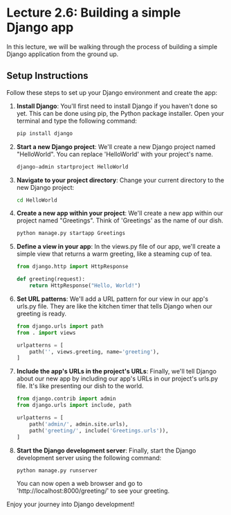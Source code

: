 # Lecture 2.6: Building a simple Django app

In this lecture, we will be walking through the process of building a simple Django application from the ground up.

## Setup Instructions

Follow these steps to set up your Django environment and create the app:

1. **Install Django**:
    You'll first need to install Django if you haven't done so yet. This can be done using pip, the Python package installer. Open your terminal and type the following command:

    ```bash
    pip install django
    ```

2. **Start a new Django project**:
    We'll create a new Django project named "HelloWorld". You can replace 'HelloWorld' with your project's name.

    ```bash
    django-admin startproject HelloWorld
    ```

3. **Navigate to your project directory**:
    Change your current directory to the new Django project:

    ```bash
    cd HelloWorld
    ```

4. **Create a new app within your project**:
    We'll create a new app within our project named "Greetings". Think of 'Greetings' as the name of our dish.

    ```bash
    python manage.py startapp Greetings
    ```

5. **Define a view in your app**:
    In the views.py file of our app, we'll create a simple view that returns a warm greeting, like a steaming cup of tea.

    ```python
    from django.http import HttpResponse

    def greeting(request):
        return HttpResponse("Hello, World!")
    ```

6. **Set URL patterns**:
    We'll add a URL pattern for our view in our app's urls.py file. They are like the kitchen timer that tells Django when our greeting is ready.

    ```python
    from django.urls import path
    from . import views

    urlpatterns = [
        path('', views.greeting, name='greeting'),
    ]
    ```

7. **Include the app's URLs in the project's URLs**:
    Finally, we'll tell Django about our new app by including our app's URLs in our project's urls.py file. It's like presenting our dish to the world.

    ```python
    from django.contrib import admin
    from django.urls import include, path

    urlpatterns = [
        path('admin/', admin.site.urls),
        path('greeting/', include('Greetings.urls')),
    ]
    ```

8. **Start the Django development server**:
    Finally, start the Django development server using the following command:

    ```bash
    python manage.py runserver
    ```

    You can now open a web browser and go to 'http://localhost:8000/greeting/' to see your greeting.

Enjoy your journey into Django development!

